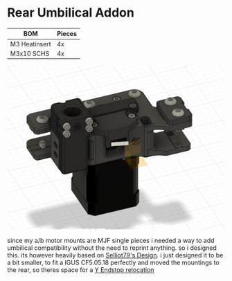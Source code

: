 # Rear Umbilical Addon

| BOM | Pieces |
| ------ | ------ |
| M3 Heatinsert | 4x |
| M3x10 SCHS | 4x |

![umbilical](https://github.com/Minsekt/moronvods/blob/main/Rear_Umbilical/images/rear_umbilical.png)

since my a/b motor mounts are MJF single pieces i needed a way to add umbilical compatibility without the need to reprint anything. so i designed this.
its however heavily based on [Selliot79's Design](https://github.com/selliott79/Voron-V2-Umbilical-Mounts/). i just designed it to be a bit smaller, to fit a IGUS CF5.05.18 perfectly and moved the mountings to the rear, so theres space for a [Y Endstop relocation](https://github.com/Minsekt/moronvods/tree/main/Rear_Umbilical/Y_Endstop_Relocation) 



